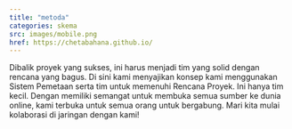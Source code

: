 ```yaml
---
title: "metoda"
categories: skema
src: images/mobile.png
href: https://chetabahana.github.io/
---
```


Dibalik proyek yang sukses, ini harus menjadi tim yang solid dengan rencana yang bagus. Di sini kami menyajikan konsep kami menggunakan Sistem Pemetaan serta tim untuk memenuhi Rencana Proyek. Ini hanya tim kecil. Dengan memiliki semangat untuk membuka semua sumber ke dunia online, kami terbuka untuk semua orang untuk bergabung. Mari kita mulai kolaborasi di jaringan dengan kami!
